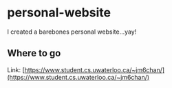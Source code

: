 # personal-website
I created a barebones personal website...yay!

## Where to go
Link: [https://www.student.cs.uwaterloo.ca/~jm6chan/](https://www.student.cs.uwaterloo.ca/~jm6chan/)
